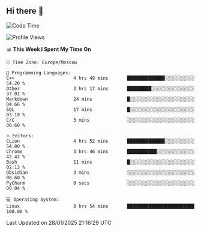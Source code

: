 ## Hi there 👋
<!--START_SECTION:waka-->
![Code Time](http://img.shields.io/badge/Code%20Time-4%2C697%20hrs%2050%20mins-blue)

![Profile Views](http://img.shields.io/badge/Profile%20Views-1-blue)

📊 **This Week I Spent My Time On** 

```text
🕑︎ Time Zone: Europe/Moscow

💬 Programming Languages: 
C++                      4 hrs 49 mins       ██████████████░░░░░░░░░░░   54.20 % 
Other                    3 hrs 17 mins       █████████░░░░░░░░░░░░░░░░   37.01 % 
Markdown                 24 mins             █░░░░░░░░░░░░░░░░░░░░░░░░   04.66 % 
SQL                      17 mins             █░░░░░░░░░░░░░░░░░░░░░░░░   03.19 % 
C/C                      3 mins              ░░░░░░░░░░░░░░░░░░░░░░░░░   00.60 % 

🔥 Editors: 
CLion                    4 hrs 52 mins       ██████████████░░░░░░░░░░░   54.80 % 
Chrome                   3 hrs 46 mins       ███████████░░░░░░░░░░░░░░   42.42 % 
Bash                     11 mins             █░░░░░░░░░░░░░░░░░░░░░░░░   02.13 % 
Obsidian                 3 mins              ░░░░░░░░░░░░░░░░░░░░░░░░░   00.60 % 
PyCharm                  0 secs              ░░░░░░░░░░░░░░░░░░░░░░░░░   00.04 % 

💻 Operating System: 
Linux                    8 hrs 54 mins       █████████████████████████   100.00 % 
```


 Last Updated on 28/01/2025 21:16:29 UTC
<!--END_SECTION:waka-->
<!--
**w3ll1ngt/w3ll1ngt** is a ✨ _special_ ✨ repository because its `README.md` (this file) appears on your GitHub profile.

Here are some ideas to get you started:

- 🔭 I’m currently working on ...
- 🌱 I’m currently learning ...
- 👯 I’m looking to collaborate on ...
- 🤔 I’m looking for help with ...
- 💬 Ask me about ...
- 📫 How to reach me: ...
- 😄 Pronouns: ...
- ⚡ Fun fact: ...
-->
